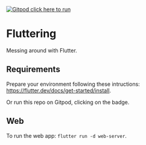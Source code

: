 [![Gitpod click here to run](https://img.shields.io/badge/Gitpod-click--here--to--run-blue?logo=gitpod)](https://gitpod.io/#https://github.com/wilmarques/flutter)

# Fluttering

Messing around with Flutter.

## Requirements

Prepare your environment following these intructions: <https://flutter.dev/docs/get-started/install>.

Or run this repo on Gitpod, clicking on the badge.

## Web

To run the web app: `flutter run -d web-server`.
